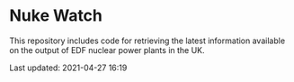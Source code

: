 # Nuke Watch

This repository includes code for retrieving the latest information available on the output of EDF nuclear power plants in the UK.

Last updated: 2021-04-27 16:19